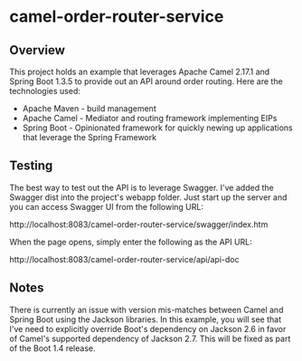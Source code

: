 # camel-order-router-service

## Overview
This project holds an example that leverages Apache Camel 2.17.1 and Spring Boot 1.3.5 to provide out an API around order routing. Here are the technologies used:

* Apache Maven - build management
* Apache Camel - Mediator and routing framework implementing EIPs
* Spring Boot - Opinionated framework for quickly newing up applications that leverage the Spring Framework

## Testing 
The best way to test out the API is to leverage Swagger. I've added the Swagger dist into the project's webapp folder. Just start up the server and you can access Swagger UI from the following URL:

http://localhost:8083/camel-order-router-service/swagger/index.htm 

When the page opens, simply enter the following as the API URL:

http://localhost:8083/camel-order-router-service/api/api-doc

## Notes
There is currently an issue with version mis-matches between Camel and Spring Boot using the Jackson libraries. In this example, you will see that I've need to explicitly override Boot's dependency on Jackson 2.6 in favor of Camel's supported dependency of Jackson 2.7. This will be fixed as part of the Boot 1.4 release. 


